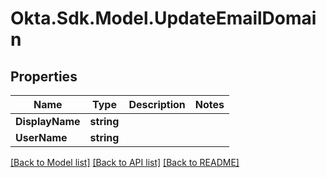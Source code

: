# Okta.Sdk.Model.UpdateEmailDomain

## Properties

Name | Type | Description | Notes
------------ | ------------- | ------------- | -------------
**DisplayName** | **string** |  | 
**UserName** | **string** |  | 

[[Back to Model list]](../README.md#documentation-for-models) [[Back to API list]](../README.md#documentation-for-api-endpoints) [[Back to README]](../README.md)

